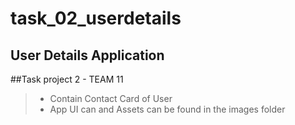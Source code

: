 # task_02_userdetails


## User Details Application
##Task project 2 - TEAM 11

> -  Contain Contact Card of User
> - App UI can and Assets can be found in the images folder
